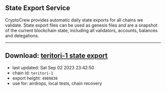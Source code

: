 ## State Export Service
CryptoCrew provides automatic daily state exports for all chains we validate. State export files can be used as genesis files and are a snapshot of the current blockchain state, including all validators, accounts, balances and delegations.

---
**Download: [teritori-1 state export](https://dl.ccvalidators.com/SERVICE/teritori/teritori-1_export_4989830.json)**
---

- last updated: Sat Sep 02 2023 23:42:50
- chain id: `teritori-1`
- export height: `4989830`
- use for: airdrops, local tests, chain recovery
